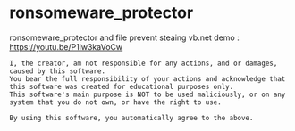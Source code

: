 # ronsomeware_protector
 ronsomeware_protector and file prevent steaing vb.net
demo  : 
https://youtu.be/P1iw3kaVoCw
 ```
 I, the creator, am not responsible for any actions, and or damages, caused by this software.
 You bear the full responsibility of your actions and acknowledge that this software was created for educational purposes only.
 This software's main purpose is NOT to be used maliciously, or on any system that you do not own, or have the right to use.

 By using this software, you automatically agree to the above.
 ```
